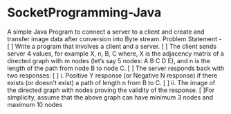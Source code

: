 # SocketProgramming-Java
A simple Java Program to connect a server to a client and create and transfer image data after conversion into Byte stream.
Problem Statement - 
[ ] Write a program that involves a client and a server. 
[ ] The client sends server 4 values, for example X, n, B, C where, X is the adjacency matrix of a directed graph with m nodes (let’s say 5 nodes: A B C D E), and n is the length of the path from node B to node C. 
[ ] The server responds back with two responses: 
[ ]  i. Positive Y response (or Negative N response) if there exists (or doesn't exist) a path of length n from B to C. 
[ ]  ii. The image of the directed graph with nodes proving the validity of the response. 
[ ]For simplicity, assume that the above graph can have minimum 3 nodes and maximum 10 nodes
